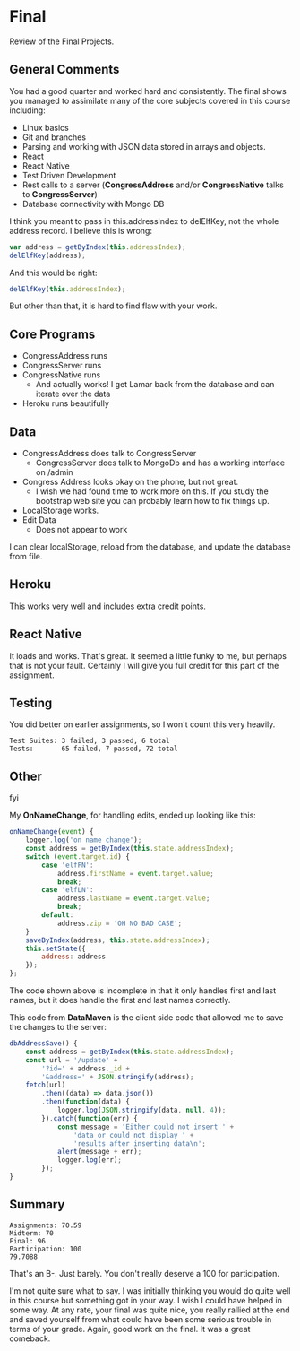 # Final

Review of the Final Projects.

## General Comments

You had a good quarter and worked hard and consistently. The final shows you managed to assimilate many of the core subjects covered in this course including:

- Linux basics
- Git and branches
- Parsing and working with JSON data stored in arrays and objects.
- React
- React Native
- Test Driven Development
- Rest calls to a server (**CongressAddress** and/or **CongressNative** talks to **CongressServer**)
- Database connectivity with Mongo DB

I think you meant to pass in this.addressIndex to delElfKey, not the whole address record. I believe this is wrong:

```javascript
var address = getByIndex(this.addressIndex);
delElfKey(address);
```

And this would be right:

```javascript
delElfKey(this.addressIndex);
```

But other than that, it is hard to find flaw with your work.



## Core Programs

- CongressAddress runs
- CongressServer runs
- CongressNative runs
  - And actually works! I get Lamar back from the database and can iterate over the data
- Heroku runs beautifully

## Data

- CongressAddress does talk to CongressServer
  - CongressServer does talk to MongoDb and has a working interface on /admin
- Congress Address looks okay on the phone, but not great.
  - I wish we had found time to work more on this. If you study the bootstrap web site you can probably learn how to fix things up.
- LocalStorage works.
- Edit Data
  - Does not appear to work

I can clear localStorage, reload from the database, and update the database from file.

## Heroku

This works very well and includes extra credit points.

## React Native

It loads and works. That's great. It seemed a little funky to me, but perhaps that is not your fault. Certainly I will give you full credit for this part of the assignment.

## Testing

You did better on earlier assignments, so I won't count this very heavily.

```
Test Suites: 3 failed, 3 passed, 6 total
Tests:       65 failed, 7 passed, 72 total
```

## Other

fyi

My **OnNameChange**, for handling edits, ended up looking like this:

```javascript
onNameChange(event) {
    logger.log('on name change');
    const address = getByIndex(this.state.addressIndex);
    switch (event.target.id) {
        case 'elfFN':
            address.firstName = event.target.value;
            break;
        case 'elfLN':
            address.lastName = event.target.value;
            break;
        default:
            address.zip = 'OH NO BAD CASE';
    }
    saveByIndex(address, this.state.addressIndex);
    this.setState({
        address: address
    });
};
```

The code shown above is incomplete in that it only handles first and last names, but it does handle the first and last names correctly.

This code from **DataMaven** is the client side code that allowed me to save the changes to the server:

```javascript
dbAddressSave() {
    const address = getByIndex(this.state.addressIndex);
    const url = '/update' +
        '?id=' + address._id +
        '&address=' + JSON.stringify(address);
    fetch(url)
        .then((data) => data.json())
        .then(function(data) {
            logger.log(JSON.stringify(data, null, 4));
        }).catch(function(err) {
            const message = 'Either could not insert ' +
                'data or could not display ' +
                'results after inserting data\n';
            alert(message + err);
            logger.log(err);
        });
}
```

## Summary

```
Assignments: 70.59
Midterm: 70
Final: 96
Participation: 100
79.7088
```

That's an B-. Just barely. You don't really deserve a 100 for participation.

I'm not quite sure what to say. I was initially thinking you would do quite well in this course but something got in your way. I wish I could have helped in some way. At any rate, your final was quite nice, you really rallied at the end and saved yourself from what could have been some serious trouble in terms of your grade. Again, good work on the final. It was a great comeback.
